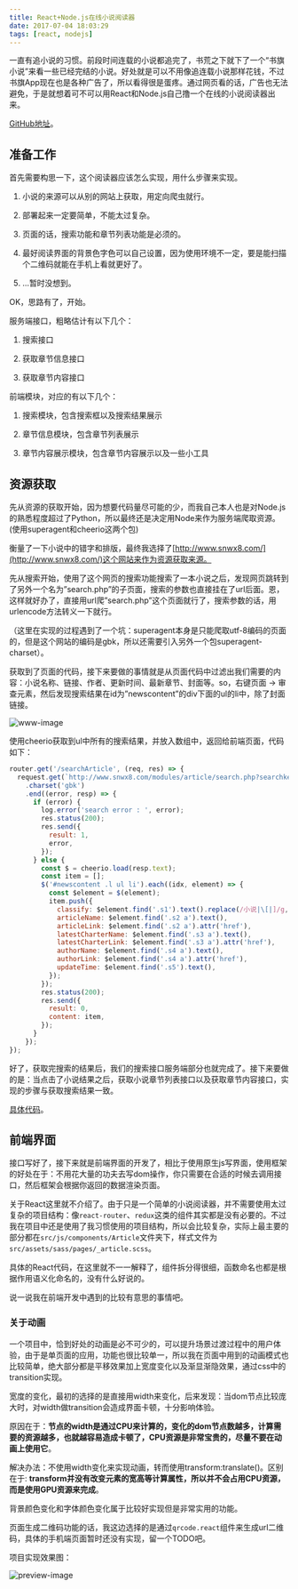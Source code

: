 ```yaml
---
title: React+Node.js在线小说阅读器
date: 2017-07-04 18:03:29
tags: [react, nodejs]
---
```


一直有追小说的习惯。前段时间连载的小说都追完了，书荒之下就下了一个“书旗小说”来看一些已经完结的小说。好处就是可以不用像追连载小说那样花钱，不过书旗App现在也是各种广告了，所以看得很是蛋疼。通过网页看的话，广告也无法避免，于是就想着可不可以用React和Node.js自己撸一个在线的小说阅读器出来。

[GitHub地址](https://github.com/Ash-sc/online-reader/tree/master)。

## 准备工作

首先需要构思一下，这个阅读器应该怎么实现，用什么步骤来实现。

1. 小说的来源可以从别的网站上获取，用定向爬虫就行。

2. 部署起来一定要简单，不能太过复杂。

3. 页面的话，搜索功能和章节列表功能是必须的。

4. 最好阅读界面的背景色字色可以自己设置，因为使用环境不一定，要是能扫描个二维码就能在手机上看就更好了。

5. …暂时没想到。

OK，思路有了，开始。

服务端接口，粗略估计有以下几个：

1. 搜索接口

2. 获取章节信息接口

3. 获取章节内容接口

前端模块，对应的有以下几个：

1. 搜索模块，包含搜索框以及搜索结果展示

2. 章节信息模块，包含章节列表展示

3. 章节内容展示模块，包含章节内容展示以及一些小工具

## 资源获取

先从资源的获取开始，因为想要代码量尽可能的少，而我自己本人也是对Node.js的熟悉程度超过了Python，所以最终还是决定用Node来作为服务端爬取资源。(使用superagent和cheerio这两个包)

衡量了一下小说中的错字和排版，最终我选择了[http://www.snwx8.com/](http://www.snwx8.com/)这个网站来作为资源获取来源。

先从搜索开始，使用了这个网页的搜索功能搜索了一本小说之后，发现网页跳转到了另外一个名为”search.php”的子页面，搜索的参数也直接挂在了url后面。恩，这样就好办了，直接用url爬”search.php”这个页面就行了，搜索参数的话，用urlencode方法转义一下就行。

（这里在实现的过程遇到了一个坑：superagent本身是只能爬取utf-8编码的页面的，但是这个网站的编码是gbk，所以还需要引入另外一个包superagent-charset）。

获取到了页面的代码，接下来要做的事情就是从页面代码中过滤出我们需要的内容：小说名称、链接、作者、更新时间、最新章节、封面等。so，右键页面 → 审查元素，然后发现搜索结果在id为”newscontent”的div下面的ul的li中，除了封面链接。

![www-image](//web-site-files.ashshen.cc/blog/react-online-reader/search-result.png)

使用cheerio获取到ul中所有的搜索结果，并放入数组中，返回给前端页面，代码如下：

``` js
router.get('/searchArticle', (req, res) => {
  request.get(`http://www.snwx8.com/modules/article/search.php?searchkey=${urlencode(req.query.searchKey, 'gbk')}`)
    .charset('gbk')
    .end((error, resp) => {
      if (error) {
        log.error('search error : ', error);
        res.status(200);
        res.send({
          result: 1,
          error,
        });
      } else {
        const $ = cheerio.load(resp.text);
        const item = [];
        $('#newscontent .l ul li').each((idx, element) => {
          const $element = $(element);
          item.push({
            classify: $element.find('.s1').text().replace(/小说|\[|]/g, ''),
            articleName: $element.find('.s2 a').text(),
            articleLink: $element.find('.s2 a').attr('href'),
            latestCharterName: $element.find('.s3 a').text(),
            latestCharterLink: $element.find('.s3 a').attr('href'),
            authorName: $element.find('.s4 a').text(),
            authorLink: $element.find('.s4 a').attr('href'),
            updateTime: $element.find('.s5').text(),
          });
        });
        res.status(200);
        res.send({
          result: 0,
          content: item,
        });
      }
    });
});
```
好了，获取完搜索的结果后，我们的搜索接口服务端部分也就完成了。接下来要做的是：当点击了小说结果之后，获取小说章节列表接口以及获取章节内容接口，实现的步骤与获取搜索结果一致。

[具体代码](https://github.com/Ash-sc/online-reader/blob/master/server/article/article.js)。

## 前端界面

接口写好了，接下来就是前端界面的开发了，相比于使用原生js写界面，使用框架的好处在于：不用花大量的功夫去写dom操作，你只需要在合适的时候去调用接口，然后框架会根据你返回的数据渲染页面。

关于React这里就不介绍了。由于只是一个简单的小说阅读器，并不需要使用太过复杂的项目结构：像`react-router`、`redux`这类的组件其实都是没有必要的。不过我在项目中还是使用了我习惯使用的项目结构，所以会比较复杂，实际上最主要的部分都在`src/js/components/Article`文件夹下，样式文件为`src/assets/sass/pages/_article.scss`。

具体的React代码，在这里就不一一解释了，组件拆分得很细，函数命名也都是根据作用语义化命名的，没有什么好说的。

说一说我在前端开发中遇到的比较有意思的事情吧。

### 关于动画

一个项目中，恰到好处的动画是必不可少的，可以提升场景过渡过程中的用户体验，由于是单页面的应用，功能也很比较单一，所以我在页面中用到的动画模式也比较简单，绝大部分都是平移效果加上宽度变化以及渐显渐隐效果，通过css中的transition实现。

宽度的变化，最初的选择的是直接用width来变化，后来发现：当dom节点比较庞大时，对width做transition会造成界面卡顿，十分影响体验。

原因在于：**节点的width是通过CPU来计算的，变化的dom节点数越多，计算需要的资源越多，也就越容易造成卡顿了，CPU资源是非常宝贵的，尽量不要在动画上使用它**。

解决办法：不使用width变化来实现动画，转而使用transform:translate()。区别在于: **transform并没有改变元素的宽高等计算属性，所以并不会占用CPU资源，而是使用GPU资源来完成**。

背景颜色变化和字体颜色变化属于比较好实现但是非常实用的功能。

页面生成二维码功能的话，我这边选择的是通过`qrcode.react`组件来生成url二维码，具体的手机端页面暂时还没有实现，留一个TODO吧。

项目实现效果图：

![preview-image](//web-site-files.ashshen.cc/gitHub/online-reader-preview.gif)

